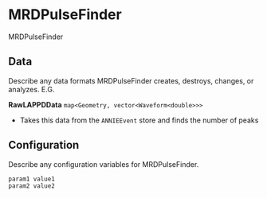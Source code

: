 # MRDPulseFinder

MRDPulseFinder

## Data

Describe any data formats MRDPulseFinder creates, destroys, changes, or analyzes. E.G.

**RawLAPPDData** `map<Geometry, vector<Waveform<double>>>`
* Takes this data from the `ANNIEEvent` store and finds the number of peaks

## Configuration

Describe any configuration variables for MRDPulseFinder.

```
param1 value1
param2 value2
```
